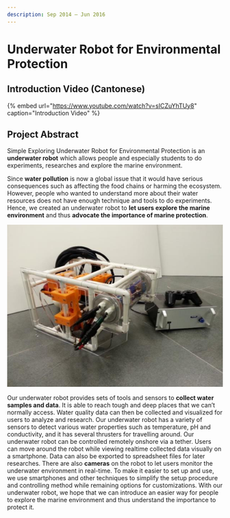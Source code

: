 ```yaml
---
description: Sep 2014 – Jun 2016
---
```


# Underwater Robot for Environmental Protection

## Introduction Video \(Cantonese\)

{% embed url="https://www.youtube.com/watch?v=sICZuYhTUy8" caption="Introduction Video" %}

## Project Abstract

Simple Exploring Underwater Robot for Environmental Protection is an **underwater robot** which allows people and especially students to do experiments, researches and explore the marine environment.

Since **water pollution** is now a global issue that it would have serious consequences such as affecting the food chains or harming the ecosystem. However, people who wanted to understand more about their water resources does not have enough technique and tools to do experiments. Hence, we created an underwater robot to **let users explore the marine environment** and thus **advocate the importance of marine protection**.

![Figure 1: Underwater Robot](../.gitbook/assets/image%20%282%29.png)

Our underwater robot provides sets of tools and sensors to **collect water samples and data**. It is able to reach tough and deep places that we can’t normally access. Water quality data can then be collected and visualized for users to analyze and research. Our underwater robot has a variety of sensors to detect various water properties such as temperature, pH and conductivity, and it has several thrusters for travelling around. Our underwater robot can be controlled remotely onshore via a tether. Users can move around the robot while viewing realtime collected data visually on a smartphone. Data can also be exported to spreadsheet files for later researches. There are also **cameras** on the robot to let users monitor the underwater environment in real-time. To make it easier to set up and use, we use smartphones and other techniques to simplify the setup procedure and controlling method while remaining options for customizations. With our underwater robot, we hope that we can introduce an easier way for people to explore the marine environment and thus understand the importance to protect it.

